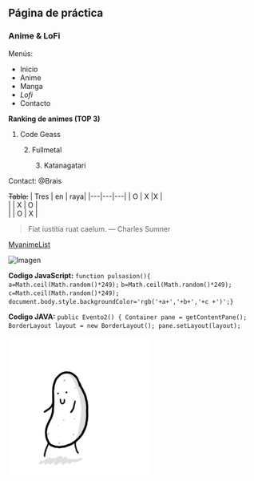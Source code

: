 ## Página de práctica

### Anime & LoFi

Menús:
- Inicio
- Anime
- Manga
- *Lofi*
- Contacto

**Ranking de animes (TOP 3)**
1. Code Geass
    
    2.  Fullmetal
    
        3. Katanagatari

Contact: @Brais

~~Tabla:~~
| Tres |  en |  raya| 
|---|---|---|
| O |  X  |X  |  
|   | X | O  |   
|   |  O | X |  


> Fiat iustitia ruat caelum.  —  Charles Sumner

[MyanimeList](http://www.myanimelist.net)

![Imagen](https://i0.wp.com/codigoespagueti.com/wp-content/uploads/2021/03/Mieruko-Chan-Serie-de-anime-1.jpg?fit=1280%2C720&quality=80&ssl=1)


**Codigo JavaScript:**
`function pulsasion(){`
       `a=Math.ceil(Math.random()*249);`
        `b=Math.ceil(Math.random()*249);`
        `c=Math.ceil(Math.random()*249);`
       `document.body.style.backgroundColor='rgb('+a+','+b+','+c +')';}`

**Codigo JAVA:**
`public Evento2() {
		Container pane = getContentPane();
		BorderLayout layout = new BorderLayout();
		pane.setLayout(layout);`


![Gif](patata.gif)
